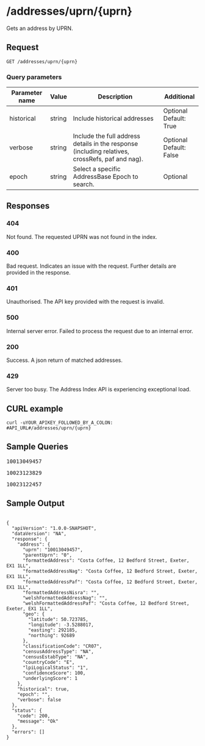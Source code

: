 <h1>/addresses/uprn/{uprn}</h1>

<p>Gets an address by UPRN.</p>

<h2>Request</h2>

<p><code>GET /addresses/uprn/{uprn}</code></p>

<h3>Query parameters</h3>

<table class="table">
    <thead class="table--head">
        <th scope="col" class="table--header--cell">Parameter name</th>
        <th scope="col" class="table--header--cell">Value</th>
        <th scope="col" class="table--header--cell">Description</th>
        <th scope="col" class="table--header--cell">Additional</th>
    </thead>
    <tbody>
        <tr class="table--row">
            <td class="table--cell">historical</td>
            <td class="table--cell">string</td>
            <td class="table--cell">Include historical addresses</td>
            <td class="table--cell">
                Optional
                <br>Default: True                
            </td>
        </tr>
        <tr class="table--row">
            <td class="table--cell">verbose</td>
            <td class="table--cell">string</td>
            <td class="table--cell">Include the full address details in the response (including relatives, crossRefs, paf and nag).</td>
            <td class="table--cell">
                Optional
                <br>Default: False
            </td>
        </tr>
        <tr class="table--row">
            <td class="table--cell">epoch</td>
            <td class="table--cell">string</td>
            <td class="table--cell">Select a specific AddressBase Epoch to search.</td>
            <td class="table--cell">
                Optional
            </td>
        </tr>
    </tbody>
</table>

<h2>Responses</h2>
    
<h3>404</h3>
<p>Not found. The requested UPRN was not found in the index.</p>
    
<h3>400</h3>
<p>Bad request. Indicates an issue with the request. Further details are provided in the response.</p>
    
<h3>401</h3>
<p>Unauthorised. The API key provided with the request is invalid.</p>
    
<h3>500</h3>
<p>Internal server error. Failed to process the request due to an internal error.</p>
    
<h3>200</h3>
<p>Success. A json return of matched addresses.</p>
    
<h3 class="neptune">429</h3>
<p>Server too busy. The Address Index API is experiencing exceptional load.</p>
    
<h2>CURL example</h2>

<pre><code>curl -uYOUR_APIKEY_FOLLOWED_BY_A_COLON: #API_URL#/addresses/uprn/{uprn}</code></pre>

<h2>Sample Queries</h2>

<p><pre>10013049457</pre></p>
<p><pre>10023123829</pre></p>
<p><pre>10023122457</pre></p>

<h2>Sample Output</h2>

<pre><code>
{
  "apiVersion": "1.0.0-SNAPSHOT",
  "dataVersion": "NA",
  "response": {
    "address": {
      "uprn": "10013049457",
      "parentUprn": "0",
      "formattedAddress": "Costa Coffee, 12 Bedford Street, Exeter, EX1 1LL",
      "formattedAddressNag": "Costa Coffee, 12 Bedford Street, Exeter, EX1 1LL",
      "formattedAddressPaf": "Costa Coffee, 12 Bedford Street, Exeter, EX1 1LL",
      "formattedAddressNisra": "",
      "welshFormattedAddressNag": "",
      "welshFormattedAddressPaf": "Costa Coffee, 12 Bedford Street, Exeter, EX1 1LL",
      "geo": {
        "latitude": 50.723785,
        "longitude": -3.5288017,
        "easting": 292185,
        "northing": 92689
      },
      "classificationCode": "CR07",
      "censusAddressType": "NA",
      "censusEstabType": "NA",
      "countryCode": "E",
      "lpiLogicalStatus": "1",
      "confidenceScore": 100,
      "underlyingScore": 1
    },
    "historical": true,
    "epoch": "",
    "verbose": false
  },
  "status": {
    "code": 200,
    "message": "Ok"
  },
  "errors": []
}
</code></pre>
